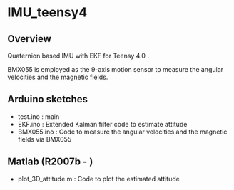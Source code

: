 # IMU_teensy4
## Overview
Quaternion based IMU with EKF for Teensy 4.0 .

BMX055 is employed as the 9-axis motion sensor to measure the angular velocities and the magnetic fields.

## Arduino sketches
* test.ino    : main
* EKF.ino     : Extended Kalman filter code to estimate attitude
* BMX055.ino  : Code to measure the angular velocities and the magnetic fields via BMX055

## Matlab (R2007b - )
* plot_3D_attitude.m  : Code to plot the estimated attitude
